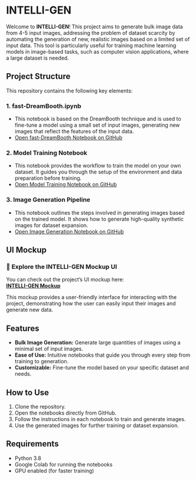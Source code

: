 

# INTELLI-GEN

Welcome to **INTELLI-GEN**! This project aims to generate bulk image data from 4-5 input images, addressing the problem of dataset scarcity by automating the generation of new, realistic images based on a limited set of input data. This tool is particularly useful for training machine learning models in image-based tasks, such as computer vision applications, where a large dataset is needed.

## Project Structure

This repository contains the following key elements:

### 1. **fast-DreamBooth.ipynb**
   - This notebook is based on the DreamBooth technique and is used to fine-tune a model using a small set of input images, generating new images that reflect the features of the input data.
   - [Open fast-DreamBooth Notebook on GitHub](https://github.com/Kandarp-joshi-007/Intelli-Gen/blob/main/fast-DreamBooth.ipynb)

### 2. **Model Training Notebook**
   - This notebook provides the workflow to train the model on your own dataset. It guides you through the setup of the environment and data preparation before training.
   - [Open Model Training Notebook on GitHub](https://github.com/Kandarp-joshi-007/Intelli-Gen/blob/main/model-training.ipynb)

### 3. **Image Generation Pipeline**
   - This notebook outlines the steps involved in generating images based on the trained model. It shows how to generate high-quality synthetic images for dataset expansion.
   - [Open Image Generation Notebook on GitHub](https://github.com/Kandarp-joshi-007/Intelli-Gen/blob/main/image-generation.ipynb)

## **UI Mockup**

### 🚀 **Explore the INTELLI-GEN Mockup UI**  
You can check out the project’s UI mockup here:  
[**INTELLI-GEN Mockup**](https://intelligen-mockup.vercel.app/)

This mockup provides a user-friendly interface for interacting with the project, demonstrating how the user can easily input their images and generate new data.

## Features

- **Bulk Image Generation:** Generate large quantities of images using a minimal set of input images.
- **Ease of Use:** Intuitive notebooks that guide you through every step from training to generation.
- **Customizable:** Fine-tune the model based on your specific dataset and needs.

## How to Use

1. Clone the repository.
2. Open the notebooks directly from GitHub.
3. Follow the instructions in each notebook to train and generate images.
4. Use the generated images for further training or dataset expansion.

## Requirements

- Python 3.8
- Google Colab for running the notebooks
- GPU enabled (for faster training)
